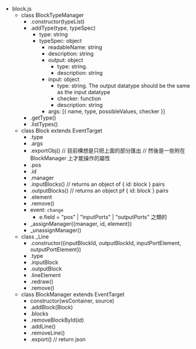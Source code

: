 - block.js
	- class BlockTypeManager
		- .constructor(typeList)
		- .addType(type, typeSpec)
			- type: string
			- typeSpec: object
				- readableName: string
				- description: string
				- output: object
					- type: string.
					- description: string
				- input: object 
					- type: string. The output datatype should be the same as the input datatype
					- checker: function
					- description: string
				- args: [{ name, type, possibleValues, checker }]
		- .getType()
		- .listTypes()
	- class Block extends EventTarget 
		- .type
		- .args
		<!-- - .inputType（其實我不知道這個東西有沒有需要 type） -->
		<!-- - .outputType（同上） -->
		- .exportObj() // 目前構想是只把上面的部分匯出
		// 然後是一些附在 BlockManager 上才能操作的屬性
		- .pos
		- .id
		- .manager
		- .inputBlocks() // returns an object of { id: block } pairs
		- .outputBlocks() // returns an object pf { id: block } pairs
		- .element
		- .remove()
		- event: `change`
			- e.field = "pos" | "inputPorts" | "outputPorts" 之類的
		- _assignManager({manager, id, element})
		- _unassignManager()
	- class _Line
		- .constructor({inputBlockId, outputBlockId, inputPortElement, outputPortElement})
		- .type
		- .inputBlock
		- .outputBlock
		- .lineElement
		- .redraw()
		- .remove()
	- class BlockManager extends EventTarget
		- constructor(wsContainer, source)
		- .addBlock(Block)
		- .blocks
		- .removeBlockById(id)
		- .addLine()
		- .removeLine()
		- .export() // return json
